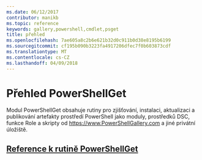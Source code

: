 ```yaml
---
ms.date: 06/12/2017
contributor: manikb
ms.topic: reference
keywords: gallery,powershell,cmdlet,psget
title: přehled
ms.openlocfilehash: 7ae605a8c2b6e621b32d0c911b0d38e8195b6199
ms.sourcegitcommit: cf195b090b3223fa4917206dfec7f0b603873cdf
ms.translationtype: MT
ms.contentlocale: cs-CZ
ms.lasthandoff: 04/09/2018
---
```

# <a name="powershellget-overview"></a>Přehled PowerShellGet

Modul PowerShellGet obsahuje rutiny pro zjišťování, instalaci, aktualizaci a publikování artefakty prostředí PowerShell jako moduly, prostředků DSC, funkce Role a skripty od https://www.PowerShellGallery.com a jiné privátní úložiště.

## <a name="powershellget-cmdlet-referencepsgetcmdletsreferencemd"></a>[Reference k rutině PowerShellGet](./psget_cmdlets_reference.md)